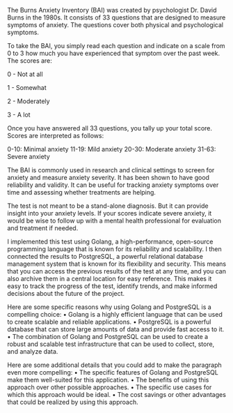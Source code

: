 The Burns Anxiety Inventory (BAI) was created by psychologist Dr. David Burns in the 1980s. It consists of 33 questions that are designed to measure symptoms of anxiety. The questions cover both physical and psychological symptoms.

To take the BAI, you simply read each question and indicate on a scale from 0 to 3 how much you have experienced that symptom over the past week. The scores are:

0 - Not at all

1 - Somewhat

2 - Moderately

3 - A lot

Once you have answered all 33 questions, you tally up your total score. Scores are interpreted as follows:

0-10: Minimal anxiety
11-19: Mild anxiety
20-30: Moderate anxiety
31-63: Severe anxiety

The BAI is commonly used in research and clinical settings to screen for anxiety and measure anxiety severity. It has been shown to have good reliability and validity. It can be useful for tracking anxiety symptoms over time and assessing whether treatments are helping.

The test is not meant to be a stand-alone diagnosis. But it can provide insight into your anxiety levels. If your scores indicate severe anxiety, it would be wise to follow up with a mental health professional for evaluation and treatment if needed.

I implemented this test using Golang, a high-performance, open-source programming language that is known for its reliability and scalability. I then connected the results to PostgreSQL, a powerful relational database management system that is known for its flexibility and security. This means that you can access the previous results of the test at any time, and you can also archive them in a central location for easy reference. This makes it easy to track the progress of the test, identify trends, and make informed decisions about the future of the project.

Here are some specific reasons why using Golang and PostgreSQL is a compelling choice:
 • Golang is a highly efficient language that can be used to create scalable and reliable applications.
 • PostgreSQL is a powerful database that can store large amounts of data and provide fast access to it.
 • The combination of Golang and PostgreSQL can be used to create a robust and scalable test infrastructure that can be used to collect, store, and analyze data.
 
Here are some additional details that you could add to make the paragraph even more compelling:
 • The specific features of Golang and PostgreSQL make them well-suited for this application.
 • The benefits of using this approach over other possible approaches.
 • The specific use cases for which this approach would be ideal.
 • The cost savings or other advantages that could be realized by using this approach.
